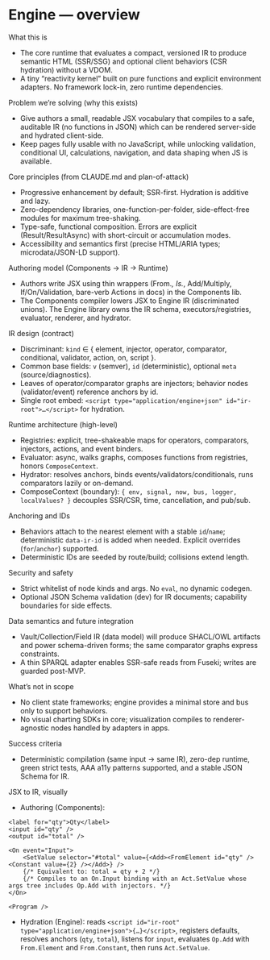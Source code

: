 # Engine — overview

What this is

- The core runtime that evaluates a compact, versioned IR to produce semantic HTML (SSR/SSG) and optional client behaviors (CSR hydration) without a VDOM.
- A tiny “reactivity kernel” built on pure functions and explicit environment adapters. No framework lock-in, zero runtime dependencies.

Problem we’re solving (why this exists)

- Give authors a small, readable JSX vocabulary that compiles to a safe, auditable IR (no functions in JSON) which can be rendered server-side and hydrated client-side.
- Keep pages fully usable with no JavaScript, while unlocking validation, conditional UI, calculations, navigation, and data shaping when JS is available.

Core principles (from CLAUDE.md and plan-of-attack)

- Progressive enhancement by default; SSR-first. Hydration is additive and lazy.
- Zero-dependency libraries, one-function-per-folder, side-effect-free modules for maximum tree-shaking.
- Type-safe, functional composition. Errors are explicit (Result/ResultAsync) with short-circuit or accumulation modes.
- Accessibility and semantics first (precise HTML/ARIA types; microdata/JSON-LD support).

Authoring model (Components → IR → Runtime)

- Authors write JSX using thin wrappers (From._, Is._, Add/Multiply, If/On/Validation, bare-verb Actions in docs) in the Components lib.
- The Components compiler lowers JSX to Engine IR (discriminated unions). The Engine library owns the IR schema, executors/registries, evaluator, renderer, and hydrator.

IR design (contract)

- Discriminant: `kind` ∈ { element, injector, operator, comparator, conditional, validator, action, on, script }.
- Common base fields: `v` (semver), `id` (deterministic), optional `meta` (source/diagnostics).
- Leaves of operator/comparator graphs are injectors; behavior nodes (validator/event) reference anchors by id.
- Single root embed: `<script type="application/engine+json" id="ir-root">…</script>` for hydration.

Runtime architecture (high-level)

- Registries: explicit, tree-shakeable maps for operators, comparators, injectors, actions, and event binders.
- Evaluator: async, walks graphs, composes functions from registries, honors `ComposeContext`.
- Hydrator: resolves anchors, binds events/validators/conditionals, runs comparators lazily or on-demand.
- ComposeContext (boundary): `{ env, signal, now, bus, logger, localValues? }` decouples SSR/CSR, time, cancellation, and pub/sub.

Anchoring and IDs

- Behaviors attach to the nearest element with a stable `id`/`name`; deterministic `data-ir-id` is added when needed. Explicit overrides (`for`/`anchor`) supported.
- Deterministic IDs are seeded by route/build; collisions extend length.

Security and safety

- Strict whitelist of node kinds and args. No `eval`, no dynamic codegen.
- Optional JSON Schema validation (dev) for IR documents; capability boundaries for side effects.

Data semantics and future integration

- Vault/Collection/Field IR (data model) will produce SHACL/OWL artifacts and power schema-driven forms; the same comparator graphs express constraints.
- A thin SPARQL adapter enables SSR-safe reads from Fuseki; writes are guarded post-MVP.

What’s not in scope

- No client state frameworks; engine provides a minimal store and bus only to support behaviors.
- No visual charting SDKs in core; visualization compiles to renderer-agnostic nodes handled by adapters in apps.

Success criteria

- Deterministic compilation (same input → same IR), zero-dep runtime, green strict tests, AAA a11y patterns supported, and a stable JSON Schema for IR.

JSX to IR, visually

- Authoring (Components):

```tsx
<label for="qty">Qty</label>
<input id="qty" />
<output id="total" />

<On event="Input">
	<SetValue selector="#total" value={<Add><FromElement id="qty" /><Constant value={2} /></Add>} />
	{/* Equivalent to: total = qty + 2 */}
	{/* Compiles to an On.Input binding with an Act.SetValue whose args tree includes Op.Add with injectors. */}
</On>

<Program />
```

- Hydration (Engine): reads `<script id="ir-root" type="application/engine+json">{…}</script>`, registers defaults, resolves anchors (`qty`, `total`), listens for `input`, evaluates `Op.Add` with `From.Element` and `From.Constant`, then runs `Act.SetValue`.
